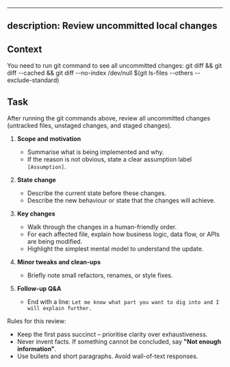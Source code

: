  ---
  description: Review uncommitted local changes
  ---

  ## Context
  You need to run git command to see all uncommitted changes:
  git diff && git diff --cached && git diff --no-index /dev/null $(git ls-files --others --exclude-standard)


  ## Task
  After running the git commands above, review all uncommitted changes (untracked files, unstaged changes, and staged
  changes).

  1. **Scope and motivation**
     - Summarise what is being implemented and why.
     - If the reason is not obvious, state a clear assumption label `[Assumption]`.

  2. **State change**
     - Describe the current state before these changes.
     - Describe the new behaviour or state that the changes will achieve.

  3. **Key changes**
     - Walk through the changes in a human-friendly order.
     - For each affected file, explain how business logic, data flow, or APIs are being modified.
     - Highlight the simplest mental model to understand the update.

  4. **Minor tweaks and clean-ups**
     - Briefly note small refactors, renames, or style fixes.

  5. **Follow-up Q&A**
     - End with a line:
       `Let me know what part you want to dig into and I will explain further.`

  Rules for this review:
  - Keep the first pass succinct – prioritise clarity over exhaustiveness.
  - Never invent facts. If something cannot be concluded, say **"Not enough information"**.
  - Use bullets and short paragraphs. Avoid wall-of-text responses.